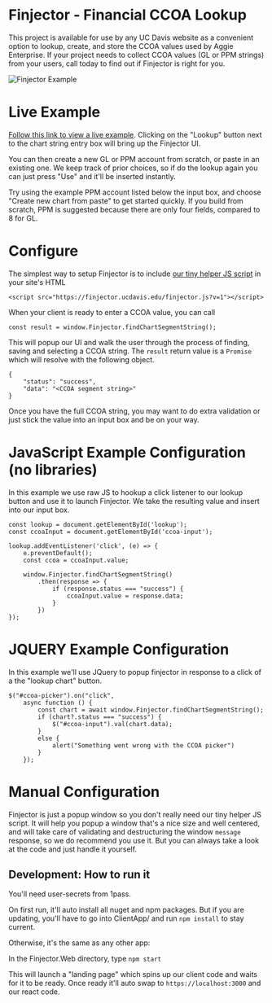 # Finjector - Financial CCOA Lookup 

This project is available for use by any UC Davis website as a convenient option to lookup, create, and store the CCOA values used by Aggie Enterprise.  If your project needs to collect CCOA values (GL or PPM strings) from your users, call today to find out if Finjector is right for you.

![Finjector Example](https://i.imgur.com/bbfBc4j.gif)

# Live Example

[Follow this link to view a live example](https://ucdavis.github.io/finjector/).  Clicking on the "Lookup" button next to the chart string entry box will bring up the Finjector UI.

You can then create a new GL or PPM account from scratch, or paste in an existing one.  We keep track of prior choices, so if do the lookup again you can just press "Use" and it'll be inserted instantly.

Try using the example PPM account listed below the input box, and choose "Create new chart from paste" to get started quickly.  If you build from scratch, PPM is suggested because there are only four fields, compared to 8 for GL.

# Configure

The simplest way to setup Finjector is to include [our tiny helper JS script](https://github.com/ucdavis/finjector/blob/main/Finjector.Web/ClientApp/public/finjector.js) in your site's HTML

```
<script src="https://finjector.ucdavis.edu/finjector.js?v=1"></script>
```

When your client is ready to enter a CCOA value, you can call

`const result = window.Finjector.findChartSegmentString();`

This will popup our UI and walk the user through the process of finding, saving and selecting a CCOA string.  The `result` return value is a `Promise` which will resolve with the following object.

```
{
    "status": "success",
    "data": "<CCOA segment string>"
}

```

Once you have the full CCOA string, you may want to do extra validation or just stick the value into an input box and be on your way.

# JavaScript Example Configuration (no libraries)

In this example we use raw JS to hookup a click listener to our lookup button and use it to launch Finjector.  We take the resulting value and insert into our input box.

```
const lookup = document.getElementById('lookup');
const ccoaInput = document.getElementById('ccoa-input');

lookup.addEventListener('click', (e) => {
    e.preventDefault();
    const ccoa = ccoaInput.value;

    window.Finjector.findChartSegmentString()
        .then(response => {
            if (response.status === "success") {
                ccoaInput.value = response.data;
            }
        })
});
```

# JQUERY Example Configuration

In this example we'll use JQuery to popup finjector in response to a click of a the "lookup chart" button. 

```
$("#ccoa-picker").on("click",
    async function () {
        const chart = await window.Finjector.findChartSegmentString();
        if (chart?.status === "success") {
            $("#ccoa-input").val(chart.data);
        }
        else {
            alert("Something went wrong with the CCOA picker")
        }
    });
```

# Manual Configuration

Finjector is just a popup window so you don't really need our tiny helper JS script.  It will help you popup a window that's a nice size and well centered, and will take care of validating and destructuring the window `message` response, so we do recommend you use it.  But you can always take a look at the code and just handle it yourself.

## Development: How to run it

You'll need user-secrets from 1pass.

On first run, it'll auto install all nuget and npm packages.  But if you are updating, you'll have to go into ClientApp/ and run `npm install` to stay current.

Otherwise, it's the same as any other app:

In the Finjector.Web directory, type `npm start`

This will launch a "landing page" which spins up our client code and waits for it to be ready.  Once ready it'll auto swap to `https://localhost:3000` and our react code.
